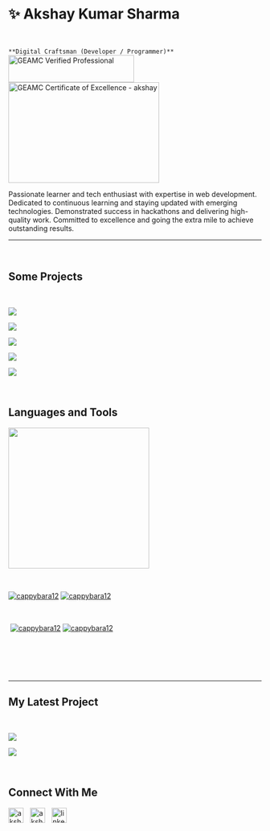 <h1>✨ Akshay Kumar Sharma</h1>
<br /> 

                    
`**Digital Craftsman (Developer / Programmer)**`
<a href="https://www.geamc.com/certificates/employee/CP-J2ROML" target="_blank" rel="noopener noreferrer"><img src="https://www.geamc.com/geamc-badge.svg" alt="GEAMC Verified Professional" style="width: 250px; height: 54px;" width="250" height="54" /></a>
<a href="https://www.geamc.com/certificates/employee/CP-J2ROML" target="_blank" rel="noopener noreferrer"><img src="https://www.geamc.com/api/certificate-badge/CP-SJVL3E" alt="GEAMC Certificate of Excellence - akshay" style="width: 300px; height: 200px;" width="300" height="200" /></a>
<p align="left">Passionate learner and tech enthusiast with expertise in web
development. Dedicated to continuous learning and staying updated
with emerging technologies. Demonstrated success in hackathons and
delivering high-quality work. Committed to excellence and going
the extra mile to achieve outstanding results.
</p>

---
<br />

                    
<h2>Some Projects</h2> 
<br />
<p><a href="https://github.com/Cappybara12/web-app-gitops" target="_blank"><img align="center" src="https://github-readme-stats.vercel.app/api/pin/?username=cappybara12&repo=web-app-gitops&theme=nightowl&show_owner=true#gh-dark-mode-only"/></a></p>
<p><a href="https://github.com/Cappybara12/golang" target="_blank"><img align="center" src="https://github-readme-stats.vercel.app/api/pin/?username=cappybara12&repo=golang&theme=nightowl&show_owner=true#gh-dark-mode-only"/></a></p>

<p><a href="https://github.com/Cappybara12/GYMSO" target="_blank"><img align="center" src="https://github-readme-stats.vercel.app/api/pin/?username=cappybara12&repo=GYMSO&theme=nightowl&show_owner=true#gh-dark-mode-only"/></a></p>

<p><a href="https://github.com/Cappybara12/CLOTHINGSTORE" target="_blank"><img align="center" src="https://github-readme-stats.vercel.app/api/pin/?username=cappybara12&repo=CLOTHINGSTORE&theme=nightowl&show_owner=true#gh-dark-mode-only"/></a></p>

<p><a href="https://dev-voyager.netlify.app/" target="_blank"><img align="center" src="https://github-readme-stats.vercel.app/api/pin/?username=cappybara12&repo=RESUME-SITE&theme=nightowl&show_owner=true#gh-dark-mode-only"/></a></p>


<br />

<h2>Languages and Tools</h2> 
<p align="left">
<img width="280px"  src="https://skillicons.dev/icons?i=html,css,js,react,bootstrap,nodejs,express,react,nextjs,tailwind,vscode,aws,git,github,docker,kubernetes,azure,terraform&perline=7"  />
</p>
<br />

                    


<p><a href="https://github.com/cappybara12#gh-dark-mode-only" target="_blank"><img align="center" src="https://github-readme-stats.vercel.app/api/top-langs/?username=cappybara12&langs_count=6&show_icon=true&layout=compact&theme=nightowl#gh-dark-mode-only" alt="cappybara12" /></a>
  <a href="https://github.com/cappybara12#gh-light-mode-only" target="_blank"><img align="center" src="https://github-readme-stats.vercel.app/api/top-langs/?username=cappybara12&langs_count=6&show_icon=true&layout=compact&theme=vue#gh-light-mode-only" alt="cappybara12" /></a>
</p>

<br />

<p>&nbsp;<a href="https://github.com/cappybara12#gh-dark-mode-only" target="_blank"><img align="center" src="https://github-readme-stats.vercel.app/api?username=cappybara12&count_private=true&show_icons=true&theme=nightowl#gh-dark-mode-only" alt="cappybara12" /></a>
<a href="https://github.com/cappybara12#gh-light-mode-only" target="_blank"><img align="center" src="https://github-readme-stats.vercel.app/api?username=cappybara12&count_private=true&show_icons=true&theme=vue#gh-light-mode-only" alt="cappybara12" /></a>
</p> 
<br>
<br />

<br/>
<br />


---


<h2>My Latest Project</h2> 
<br />
               
<p><a href="https://github.com/cappybara12/Resume_ManagerMSIT#gh-dark-mode-only" target="_blank"><img align="center" src="https://github-readme-stats.vercel.app/api/pin/?username=cappybara12&repo=Resume_ManagerMSIT&theme=nightowl&show_owner=true#gh-dark-mode-only"/></a></p>

<p><a href="https://github.com/Cappybara12/code-cubicle#gh-dark-mode-only" target="_blank"><img align="center" src="https://github-readme-stats.vercel.app/api/pin/?username=cappybara12&repo=code-cubicle&theme=vue&show_owner=true#gh-light-mode-only"/></a></p>
<br />


                    

<h2>Connect With Me</h2> 
<p align="left">
<a href="https://twitter.com/akshay___95" target="_blank"><img align="left" width="30px" style="padding-right:10px;" src="https://raw.githubusercontent.com/rahuldkjain/github-profile-readme-generator/master/src/images/icons/Social/twitter.svg" alt="akshay___95" /></a>
<a href="https://instagram.com/akshay._95" target="_blank"><img align="left" width="30px" style="padding-right:10px" src="https://raw.githubusercontent.com/rahuldkjain/github-profile-readme-generator/master/src/images/icons/Social/instagram.svg" alt="akshay._95" /></a>
<a href="linkedin.com/in/akshay-kumar-sharma-37aa55256/" target="_blank"><img align="left" alt="linkedin" width="30px" style="padding-right: 10px;" src="https://cdn.jsdelivr.net/gh/devicons/devicon/icons/linkedin/linkedin-original.svg" /></a>
</p>

                


            
